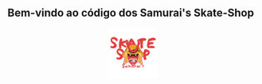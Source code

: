 ## Bem-vindo ao código dos Samurai's Skate-Shop

<div align="center">
  <img height="100em" width="100em" src="./public/images/logo.png"/>
</div>
